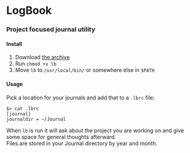 # LogBook
### Project focused journal utility

#### Install
1. Download [the archive](https://github.com/robotmachine/LogBook/tarball/master)
1. Run `chmod +x lb`
3. Move `lb` to `/usr/local/bin/` or somewhere else in `$PATH`

#### Usage
Pick a location for your journals and add that to a `.lbrc` file:  
```
$> cat .lbrc
[journal]
journaldir = ~/Journal
```

When `lb` is run it will ask about the project you are working on and give some space for general thoughts afterward.  
Files are stored in your Journal directory by year and month.   
